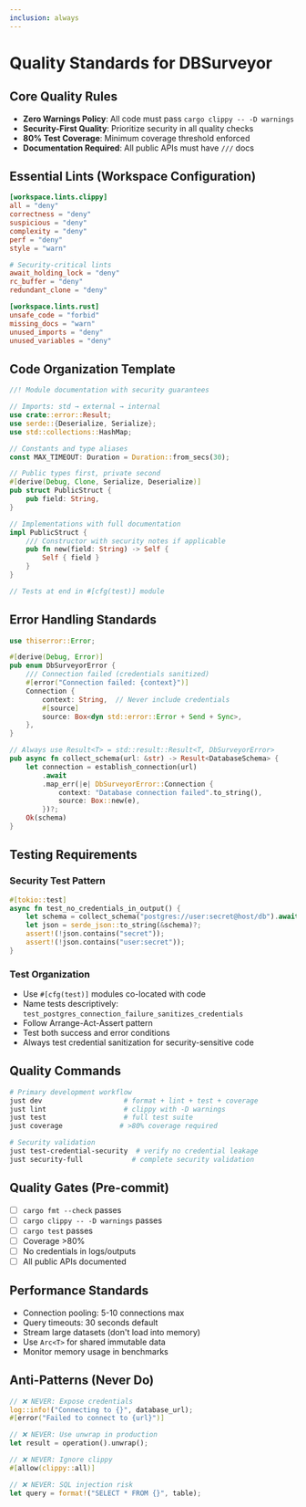 ```yaml
---
inclusion: always
---
```


# Quality Standards for DBSurveyor

## Core Quality Rules

- **Zero Warnings Policy**: All code must pass `cargo clippy -- -D warnings`
- **Security-First Quality**: Prioritize security in all quality checks
- **80% Test Coverage**: Minimum coverage threshold enforced
- **Documentation Required**: All public APIs must have `///` docs

## Essential Lints (Workspace Configuration)

```toml
[workspace.lints.clippy]
all = "deny"
correctness = "deny"
suspicious = "deny"
complexity = "deny"
perf = "deny"
style = "warn"

# Security-critical lints
await_holding_lock = "deny"
rc_buffer = "deny"
redundant_clone = "deny"

[workspace.lints.rust]
unsafe_code = "forbid"
missing_docs = "warn"
unused_imports = "deny"
unused_variables = "deny"
```

## Code Organization Template

```rust
//! Module documentation with security guarantees

// Imports: std → external → internal
use crate::error::Result;
use serde::{Deserialize, Serialize};
use std::collections::HashMap;

// Constants and type aliases
const MAX_TIMEOUT: Duration = Duration::from_secs(30);

// Public types first, private second
#[derive(Debug, Clone, Serialize, Deserialize)]
pub struct PublicStruct {
    pub field: String,
}

// Implementations with full documentation
impl PublicStruct {
    /// Constructor with security notes if applicable
    pub fn new(field: String) -> Self {
        Self { field }
    }
}

// Tests at end in #[cfg(test)] module
```

## Error Handling Standards

```rust
use thiserror::Error;

#[derive(Debug, Error)]
pub enum DbSurveyorError {
    /// Connection failed (credentials sanitized)
    #[error("Connection failed: {context}")]
    Connection {
        context: String,  // Never include credentials
        #[source]
        source: Box<dyn std::error::Error + Send + Sync>,
    },
}

// Always use Result<T> = std::result::Result<T, DbSurveyorError>
pub async fn collect_schema(url: &str) -> Result<DatabaseSchema> {
    let connection = establish_connection(url)
        .await
        .map_err(|e| DbSurveyorError::Connection {
            context: "Database connection failed".to_string(),
            source: Box::new(e),
        })?;
    Ok(schema)
}
```

## Testing Requirements

### Security Test Pattern

```rust
#[tokio::test]
async fn test_no_credentials_in_output() {
    let schema = collect_schema("postgres://user:secret@host/db").await?;
    let json = serde_json::to_string(&schema)?;
    assert!(!json.contains("secret"));
    assert!(!json.contains("user:secret"));
}
```

### Test Organization

- Use `#[cfg(test)]` modules co-located with code
- Name tests descriptively: `test_postgres_connection_failure_sanitizes_credentials`
- Follow Arrange-Act-Assert pattern
- Test both success and error conditions
- Always test credential sanitization for security-sensitive code

## Quality Commands

```bash
# Primary development workflow
just dev                    # format + lint + test + coverage
just lint                   # clippy with -D warnings
just test                   # full test suite
just coverage              # >80% coverage required

# Security validation
just test-credential-security  # verify no credential leakage
just security-full            # complete security validation
```

## Quality Gates (Pre-commit)

- [ ] `cargo fmt --check` passes
- [ ] `cargo clippy -- -D warnings` passes
- [ ] `cargo test` passes
- [ ] Coverage >80%
- [ ] No credentials in logs/outputs
- [ ] All public APIs documented

## Performance Standards

- Connection pooling: 5-10 connections max
- Query timeouts: 30 seconds default
- Stream large datasets (don't load into memory)
- Use `Arc<T>` for shared immutable data
- Monitor memory usage in benchmarks

## Anti-Patterns (Never Do)

```rust
// ❌ NEVER: Expose credentials
log::info!("Connecting to {}", database_url);
#[error("Failed to connect to {url}")]

// ❌ NEVER: Use unwrap in production
let result = operation().unwrap();

// ❌ NEVER: Ignore clippy
#[allow(clippy::all)]

// ❌ NEVER: SQL injection risk
let query = format!("SELECT * FROM {}", table);
```
